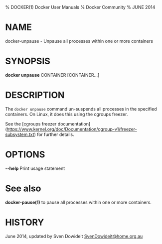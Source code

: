 % DOCKER(1) Docker User Manuals
% Docker Community
% JUNE 2014
# NAME
docker-unpause - Unpause all processes within one or more containers

# SYNOPSIS
**docker unpause**
CONTAINER [CONTAINER...]

# DESCRIPTION

The `docker unpause` command un-suspends all processes in the specified containers.
On Linux, it does this using the cgroups freezer.

See the [cgroups freezer documentation]
(https://www.kernel.org/doc/Documentation/cgroup-v1/freezer-subsystem.txt) for
further details.

# OPTIONS
**--help**
  Print usage statement

# See also
**docker-pause(1)** to pause all processes within one or more containers.

# HISTORY
June 2014, updated by Sven Dowideit <SvenDowideit@home.org.au>
